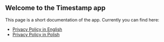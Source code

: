 ## Welcome to the Timestamp app
This page is a short documentation of the app.
Currently you can find here:
- [Privacy Policy in English]
- [Privacy Policy in Polish]

[Privacy Policy in Polish]: privacy/polish
[Privacy Policy in English]: privacy/english
